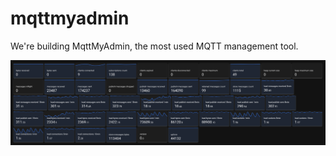 # mqttmyadmin
We're building MqttMyAdmin, the most used MQTT management tool.

![Alt text](image.png)
